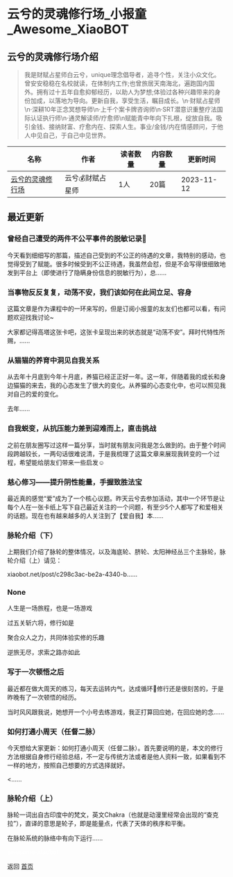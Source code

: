 # 云兮的灵魂修行场_小报童_Awesome_XiaoBOT

## 云兮的灵魂修行场介绍
> 我是财赋占星师白云兮，unique理念倡导者，追寻个性，关注小众文化。曾安安稳稳在名校就读，在体制内工作;也曾旅居天南海北，遍跑国内国外。拥有过十五年自愈抑郁经历，以助人为梦想;体验过各种兴趣带来的身份加成，以落地为导向。更新自我，享受生活，瞩目成长。\n·财赋占星师\n·深耕10年正念冥想导师\n·上千个案卡牌咨询师\n·SRT潜意识重整疗法国际认证执行师\n·通灵解读师/疗愈师\n赋能青中年向下扎根，绽放自我。吸引金钱、接纳财富、疗愈内在、探索人生。事业/金钱/内在情感顾问，于他人中见自己，于自己中见世界。  
  


|名称|作者|读者数量|内容数量|更新时间|
|---|---|---|---|---|
|[云兮的灵魂修行场](https://xiaobot.net/p/yxzx883?refer=0b133df9-27dc-423b-8101-639049001c13)|云兮💰财赋占星师|1人|20篇|2023-11-12|

## 最近更新
### 曾经自己遭受的两件不公平事件的脱敏记录📝

今天看到细细写的那篇，描述自己受到的不公正的待遇的文章，我特别的感动，也觉得受到了赋能。很多时候受到不公正待遇，我虽然会怼，但是不会写得很细致地发到平台上（即使进行了隐瞒身份信息的脱敏行为），总......

### 当事物反反复复，动荡不安，我们该如何在此间立足、容身

这篇文章是作为课程中的一环来写的，但是订阅小报童的友友们也都可以看，有问题欢迎找我讨论~

大家都记得高塔这张卡吧，这张卡呈现出来的状态就是“动荡不安”。拜时代特性所赐，......

### 从猫猫的养育中洞见自我关系

从去年十月底到今年十月底，养猫已经正正好一年。这一年，伴随着我的成长和身边猫猫的来去，我的心态发生了很大的变化。从养猫的心态变化中，也可以照见我对自己的爱的变化。

去年......

### 自我蜕变，从抗压能力差到迎难而上，直击挑战

之前在朋友圈写过这样一篇分享，当时就有朋友问我是怎么做到的。由于整个时间段跨越较长，一两句话很难说清，于是我梳理了这篇文章来展现我转变的一个过程，希望能给朋友们带来一些启发☺️

### 慈心修习——提升阴性能量，手握致胜法宝

最近真的感觉“爱”成为了一个核心议题。昨天云兮去参加活动，其中一个环节是让每个人在一张卡纸上写下自己最近关注的一个问题，有至少5个人都写了和爱相关的话题。现在也有越来越多的人关注到了【爱自我】本......

### 脉轮介绍（下）

上期我们介绍了脉轮的整体情况，以及海底轮、脐轮、太阳神经丛三个主脉轮，脉轮介绍（上）请见：

xiaobot.net/post/c298c3ac-be2a-4340-b......

### None

人生是一场旅程，也是一场游戏

过五关斩六将，修行如是

聚合众人之力，共同体验实修的乐趣

逆旅无尽，求索之路亦如此

### 写于一次顿悟之后

最近都在做大周天的练习，每天去运转内气，达成循环🔁修行还是很刻苦的，于是昨晚有了一次顿悟的经历。

​当时风风跟我说，她想开一个小号去练游戏，我正打算回应她，在回应她的念......

### 如何打通小周天（任督二脉）

今天想给大家更新：如何打通小周天（任督二脉）。首先要说明的是，本文的修行方法根据自身修行经验总结，不一定与传统方法或者是他人资料一致，如果看到不一样的地方，按照自己想要的方式选择就好。

<......

### 脉轮介绍（上）

脉轮一词出自古印度中的梵文，英文Chakra（也就是动漫里经常会出现的“查克拉”），直译的意思是轮子，即是能量点，代表了天体的秩序和平衡。

在脉轮系统的脉络中有向下运行......


<a href="https://github.com/Reno9527/awesome-xiaobot" style="color: white; text-decoration: none;">awesome-xiaobot</a>

返回 [首页](../README.md)
